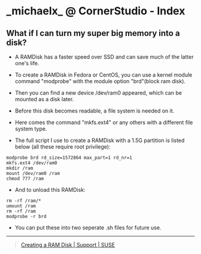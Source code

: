 <script language="javascript" type="text/javascript" src="/LanguageBar.js"></script>
<!-- # michaelx-corner -->
# \_michaelx\_ @ CornerStudio - Index

## What if I can turn my super big memory into a disk?
- A RAMDisk has a faster speed over SSD and can save much of the latter one's life.
- To create a RAMDisk in Fedora or CentOS, you can use a kernel module command "modprobe" with the module option "brd"(block ram disk). 
- Then you can find a new device /dev/ram0 appeared, which can be mounted as a disk later.
- Before this disk becomes readable, a file system is needed on it.
- Here comes the command "mkfs.ext4" or any others with a different file system type.

- The full script I use to create a RAMDisk with a 1.5G partition is listed below (all these require root privilege):
```
modprobe brd rd_size=1572864 max_part=1 rd_nr=1
mkfs.ext4 /dev/ram0
mkdir /ram
mount /dev/ram0 /ram
chmod 777 /ram
```

- And to unload this RAMDisk:
```
rm -rf /ram/*
umount /ram
rm -rf /ram
modprobe -r brd
```
- You can put these into two seperate .sh files for future use.
-----
> [Creating a RAM Disk | Support | SUSE]([https://www.suse.com/support/kb/doc/?id=7012396])
